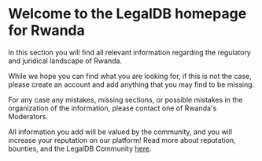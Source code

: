 <!-- TITLE: Rwanda -->
<!-- SUBTITLE: Welcome to the legalDB home of Rwanda -->

# Welcome to the LegalDB homepage for Rwanda

In this section you will find all relevant information regarding the regulatory and juridical landscape of Rwanda.

While we hope you can find what you are looking for, if this is not the case, please create an account and add anything that you may find to be missing.

For any case any mistakes, missing sections, or possible mistakes in the organization of the information, please contact one of Rwanda's Moderators.

All information you add will be valued by the community, and you will increase your reputation on our platform! Read more about reputation, bounties, and the LegalDB Community [here](http://legaldb.herokuapp.com/legaldb/community).
